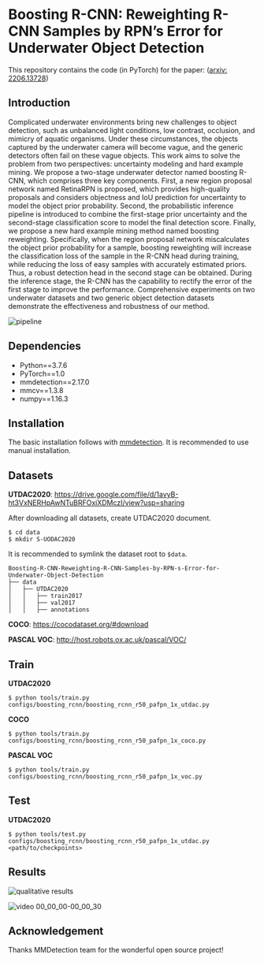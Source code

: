 # Boosting R-CNN: Reweighting R-CNN Samples by RPN’s Error for Underwater Object Detection

This repository contains the code (in PyTorch) for the paper: ([arxiv: 2206.13728](http://arxiv.org/abs/2206.13728))

## Introduction

Complicated underwater environments bring new challenges to object detection, such as unbalanced light conditions, low contrast, occlusion, and mimicry of aquatic organisms. Under these circumstances, the objects captured by the underwater camera will become vague, and the generic detectors often fail on these vague objects. This work aims to solve the problem from two perspectives: uncertainty modeling and hard example mining. We propose a two-stage underwater detector named boosting R-CNN, which comprises three key components. First, a new region proposal network named RetinaRPN is proposed, which provides high-quality proposals and considers objectness and IoU prediction for uncertainty to model the object prior probability. Second, the probabilistic inference pipeline is introduced to combine the first-stage prior uncertainty and the second-stage classification score to model the final detection score. Finally, we propose a new hard example mining method named boosting reweighting. Specifically, when the region proposal network miscalculates the object prior probability for a sample, boosting reweighting will increase the classification loss of the sample in the R-CNN head during training, while reducing the loss of easy samples with accurately estimated priors. Thus, a robust detection head in the second stage can be obtained. During the inference stage, the R-CNN has the capability to rectify the error of the first stage to improve the performance. Comprehensive experiments on two underwater datasets and two generic object detection datasets demonstrate the effectiveness and robustness of our method. 

![pipeline](https://user-images.githubusercontent.com/46233799/175853966-7e9464aa-406b-42fa-a1b4-b0639dbaf577.png)


## Dependencies

- Python==3.7.6
- PyTorch==1.0
- mmdetection==2.17.0
- mmcv==1.3.8
- numpy==1.16.3

## Installation

The basic installation follows with [mmdetection](https://github.com/mousecpn/mmdetection/blob/master/docs/get_started.md). It is recommended to use manual installation. 

## Datasets

**UTDAC2020**: https://drive.google.com/file/d/1avyB-ht3VxNERHpAwNTuBRFOxiXDMczI/view?usp=sharing

After downloading all datasets, create UTDAC2020 document.

```
$ cd data
$ mkdir S-UODAC2020
```

It is recommended to symlink the dataset root to `$data`.

```
Boosting-R-CNN-Reweighting-R-CNN-Samples-by-RPN-s-Error-for-Underwater-Object-Detection
├── data
│   ├── UTDAC2020
│   │   ├── train2017
│   │   ├── val2017
│   │   ├── annotations
```

**COCO**: https://cocodataset.org/#download

**PASCAL VOC**: http://host.robots.ox.ac.uk/pascal/VOC/

## Train

**UTDAC2020**

```
$ python tools/train.py configs/boosting_rcnn/boosting_rcnn_r50_pafpn_1x_utdac.py
```

**COCO**

```
$ python tools/train.py configs/boosting_rcnn/boosting_rcnn_r50_pafpn_1x_coco.py
```

**PASCAL VOC**

```
$ python tools/train.py configs/boosting_rcnn/boosting_rcnn_r50_pafpn_1x_voc.py
```

## Test

**UTDAC2020**

```
$ python tools/test.py configs/boosting_rcnn/boosting_rcnn_r50_pafpn_1x_utdac.py <path/to/checkpoints>
```

## Results
![qualitative results](https://user-images.githubusercontent.com/46233799/175853981-828f55f8-d868-4524-ab8a-cc24ab92ec05.png)

![video 00_00_00-00_00_30](https://user-images.githubusercontent.com/46233799/175854144-e61280e7-9c06-4d59-b739-3e4974121dbb.gif)

## Acknowledgement

Thanks MMDetection team for the wonderful open source project!
